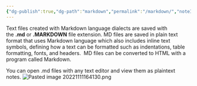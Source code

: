 ```yaml
---
{"dg-publish":true,"dg-path":"markdown","permalink":"/markdown/","noteIcon":"","created":"2025-03-20T01:32:28.100-04:00","updated":"2025-03-20T01:35:15.277-04:00"}
---
```


Text files created with Markdown language dialects are saved with  the **.md** or **.MARKDOWN** file extension. MD files are saved in plain text format that uses Markdown language which also includes inline text symbols, defining how a text can be formatted such as indentations, table formatting, fonts, and headers.  MD files can be converted to HTML with a program called Markdown.

You can open .md files with any text editor and view them as plaintext notes. 
![Pasted image 20221111164130.png](/img/user/raw_notes/Images/Pasted%20image%2020221111164130.png)